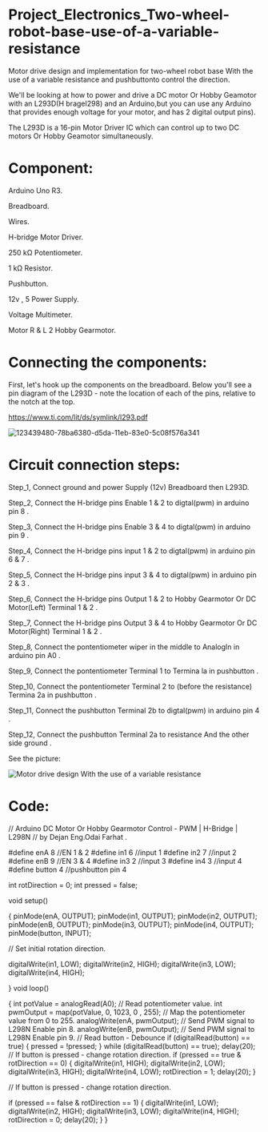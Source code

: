# Project_Electronics_Two-wheel-robot-base-use-of-a-variable-resistance

Motor drive design and implementation for two-wheel robot base With the use of a variable resistance and pushbuttonto control the direction.

We'll be looking at how to power and drive a DC motor Or Hobby Geamotor with an L293D(H brageI298) and an Arduino,but you can use any Arduino that provides enough voltage for your motor, and has 2 digital output pins).

The L293D is a 16-pin Motor Driver IC which can control up to two DC motors Or Hobby Geamotor simultaneously.

# Component:
 Arduino Uno R3.
 
 Breadboard.
 
 Wires.
 
 H-bridge Motor Driver.
 
 250 kΩ Potentiometer.
 
 1 kΩ Resistor.
 
 Pushbutton.
 
 12v , 5 Power Supply.
 
 Voltage Multimeter.
 
 Motor R & L 2	Hobby Gearmotor.
 
 #  Connecting the components:
 
 First, let's hook up the components on the breadboard. Below you'll see a pin diagram of the L293D - note the location of each of the pins, relative to the notch at the top.
 
 https://www.ti.com/lit/ds/symlink/l293.pdf
 
 ![123439480-78ba6380-d5da-11eb-83e0-5c08f576a341](https://user-images.githubusercontent.com/56201060/123637340-924feb00-d826-11eb-852c-100334ccaf59.png)


#  Circuit connection steps:

Step_1, Connect ground and power Supply (12v) Breadboard then L293D.

Step_2, Connect the H-bridge pins Enable 1 & 2 to digtal(pwm) in arduino pin 8 .

Step_3, Connect the H-bridge pins Enable 3 & 4 to digtal(pwm) in arduino pin 9 .

Step_4, Connect the H-bridge pins input 1 & 2 to digtal(pwm) in arduino pin 6 & 7 .

Step_5, Connect the H-bridge pins input 3 & 4 to digtal(pwm) in arduino pin 2 & 3 .

Step_6, Connect the H-bridge pins Output 1 & 2 to Hobby Gearmotor Or DC Motor(Left) Terminal 1 & 2 .

Step_7, Connect the H-bridge pins Output 3 & 4 to Hobby Gearmotor Or DC Motor(Right) Terminal 1 & 2 .

Step_8, Connect the pontentiometer wiper in the middle to AnalogIn in arduino pin A0 .

Step_9, Connect the pontentiometer Terminal 1 to  Termina la in pushbutton .

Step_10, Connect the pontentiometer Terminal 2 to  (before the resistance) Termina 2a in pushbutton .

Step_11, Connect the pushbutton Terminal 2b to  digtal(pwm) in arduino pin 4 .

Step_12, Connect the pushbutton Terminal 2a to  resistance And the other side ground .

See the picture:

![Motor drive design With the use of a variable resistance](https://user-images.githubusercontent.com/56201060/123640484-e3151300-d829-11eb-858d-683b6be6bdda.png)


#  Code:

// Arduino DC Motor Or Hobby Gearmotor Control - PWM | H-Bridge | L298N
 //   by Dejan Eng.Odai Farhat .

#define enA 8     //EN 1 & 2 
#define in1 6     //input 1
#define in2 7     //input 2
#define enB 9     //EN 3 & 4 
#define in3 2     //input 3
#define in4 3     //input 4
#define button 4  //pushbutton  pin 4

int rotDirection = 0;
int pressed = false;

void setup() 

{
  pinMode(enA, OUTPUT);
  pinMode(in1, OUTPUT);
  pinMode(in2, OUTPUT);
  pinMode(enB, OUTPUT);
  pinMode(in3, OUTPUT);
  pinMode(in4, OUTPUT);
  pinMode(button, INPUT);
  
  // Set initial rotation direction.
  
  digitalWrite(in1, LOW);
  digitalWrite(in2, HIGH);
  digitalWrite(in3, LOW);
  digitalWrite(in4, HIGH);
  
}
void loop()

{
  int potValue = analogRead(A0); // Read potentiometer value.
  int pwmOutput = map(potValue, 0, 1023, 0 , 255); // Map the potentiometer value from 0 to 255.
  analogWrite(enA, pwmOutput);  // Send PWM signal to L298N Enable pin 8.
  analogWrite(enB, pwmOutput);  // Send PWM signal to L298N Enable pin 9.
  // Read button - Debounce
  if (digitalRead(button) == true) {
    pressed = !pressed;
  }
  while (digitalRead(button) == true);
  delay(20);
  // If button is pressed - change rotation direction.
  if (pressed == true  & rotDirection == 0) {
    digitalWrite(in1, HIGH);
    digitalWrite(in2, LOW);
    digitalWrite(in3, HIGH);
    digitalWrite(in4, LOW);
    rotDirection = 1;
    delay(20);
  }
  
   // If button is pressed - change rotation direction.
  
  if (pressed == false & rotDirection == 1) {
    digitalWrite(in1, LOW);
    digitalWrite(in2, HIGH);
    digitalWrite(in3, LOW);
    digitalWrite(in4, HIGH);
    rotDirection = 0;
    delay(20);
  }
}
